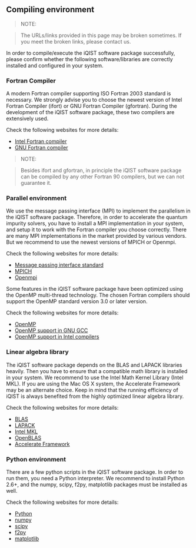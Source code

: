 ## Compiling environment

> NOTE: 

> The URLs/links provided in this page may be broken sometimes. If you meet the broken links, please contact us.

In order to compile/execute the iQIST software package successfully, please confirm whether the following software/libraries are correctly installed and configured in your system.

### Fortran Compiler

A modern Fortran compiler supporting ISO Fortran 2003 standard is necessary. We strongly advise you to choose the newest version of Intel Fortran Compiler (ifort) or GNU Fortran Compiler (gfortran). During the development of the iQIST software package, these two compilers are extensively used. 

Check the following websites for more details:

* [Intel Fortran compiler](https://software.intel.com/en-us/fortran-compilers)
* [GNU Fortran compiler](http://gcc.gnu.org/fortran/)

> NOTE: 

> Besides ifort and gfortran, in principle the iQIST software package can be compiled by any other Fortran 90 compilers, but we can not guarantee it.

### Parallel environment

We use the message passing interface (MPI) to implement the parallelism in the iQIST software package. Therefore, in order to accelerate the quantum impurity solvers, you have to install a MPI implementation in your system, and setup it to work with the Fortran compiler you choose correctly. There are many MPI implementations in the market provided by various vendors. But we recommend to use the newest versions of MPICH or Openmpi.

Check the following websites for more details:

* [Message passing interface standard](http://mpi-forum.org)
* [MPICH](http://www.mpich.org)
* [Openmpi](http://www.open-mpi.org)

Some features in the iQIST software package have been optimized using the OpenMP multi-thread technology. The chosen Fortran compilers should support the OpenMP standard version 3.0 or later version.

Check the following websites for more details:

* [OpenMP](http://openmp.org/wp/)
* [OpenMP support in GNU GCC](https://gcc.gnu.org/projects/gomp/)
* [OpenMP support in Intel compilers](https://software.intel.com/en-us/intel-parallel-studio-xe/details)

### Linear algebra library

The iQIST software package depends on the BLAS and LAPACK libraries heavily. Then you have to ensure that a compatible math library is installed in your system. We recommend to use the Intel Math Kernel Library (Intel MKL). If you are using the Mac OS X system, the Accelerate Framework may be an alternate choice. Keep in mind that the running efficiency of iQIST is always benefited from the highly optimized linear algebra library.

Check the following websites for more details:

* [BLAS](http://www.netlib.org/blas/)
* [LAPACK](http://www.netlib.org/lapack/)
* [Intel MKL](https://software.intel.com/en-us/intel-mkl/)
* [OpenBLAS](http://www.openblas.net)
* [Accelerate Framework](https://developer.apple.com/library/mac/documentation/Performance/Conceptual/vecLib/index.html)

### Python environment

There are a few python scripts in the iQIST software package. In order to run them, you need a Python interpreter. We recommend to install Python 2.6+, and the numpy, scipy, f2py, matplotlib packages must be installed as well.

Check the following websites for more details:

* [Python](https://www.python.org)
* [numpy](http://www.numpy.org)
* [scipy](http://www.scipy.org)
* [f2py](http://www.f2py.com)
* [matplotlib](http://matplotlib.org)